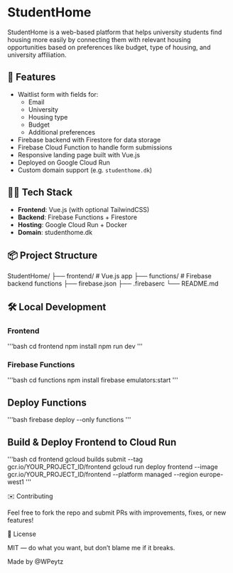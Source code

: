 # StudentHome

StudentHome is a web-based platform that helps university students find housing more easily by connecting them with relevant housing opportunities based on preferences like budget, type of housing, and university affiliation.

## 🚀 Features

- Waitlist form with fields for:
  - Email
  - University
  - Housing type
  - Budget
  - Additional preferences
- Firebase backend with Firestore for data storage
- Firebase Cloud Function to handle form submissions
- Responsive landing page built with Vue.js
- Deployed on Google Cloud Run
- Custom domain support (e.g. `studenthome.dk`)

## 🧑‍💻 Tech Stack

- **Frontend**: Vue.js (with optional TailwindCSS)
- **Backend**: Firebase Functions + Firestore
- **Hosting**: Google Cloud Run + Docker
- **Domain**: studenthome.dk

## 📦 Project Structure
StudentHome/
├── frontend/          # Vue.js app
├── functions/         # Firebase backend functions
├── firebase.json
├── .firebaserc
└── README.md

## 🛠 Local Development

### Frontend
'''bash
cd frontend
npm install
npm run dev
'''

### Firebase Functions
'''bash
cd functions
npm install
firebase emulators:start
'''

## Deploy Functions
'''bash
firebase deploy --only functions
'''

## Build & Deploy Frontend to Cloud Run
'''bash
cd frontend
gcloud builds submit --tag gcr.io/YOUR_PROJECT_ID/frontend
gcloud run deploy frontend --image gcr.io/YOUR_PROJECT_ID/frontend --platform managed --region europe-west1
'''

✉️ Contributing

Feel free to fork the repo and submit PRs with improvements, fixes, or new features!

📄 License

MIT — do what you want, but don’t blame me if it breaks.


Made by @WPeytz